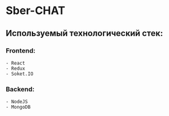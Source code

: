 # Sber-CHAT

## Используемый технологический стек:

### Frontend:
    - React
    - Redux
    - Soket.IO

### Backend:
    - NodeJS
    - MongoDB

